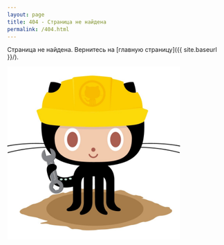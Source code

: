```yaml
---
layout: page
title: 404 - Страница не найдена
permalink: /404.html
---
```


Страница не найдена. Вернитесь на [главную страницу]({{ site.baseurl }}/).

[<img src="/images/404.jpg" alt="Сайт не найден" style="width: 400px;"/>](/images/404.jpg)
